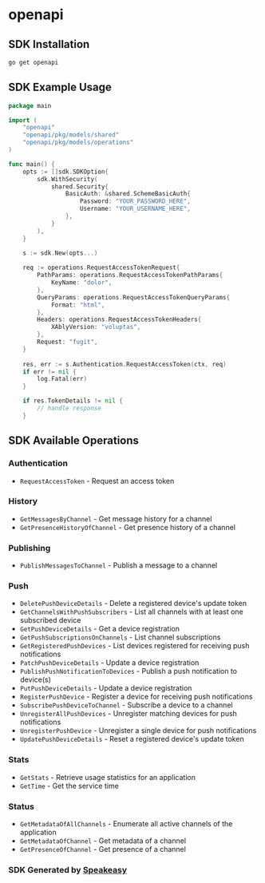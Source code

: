 # openapi

<!-- Start SDK Installation -->
## SDK Installation

```bash
go get openapi
```
<!-- End SDK Installation -->

## SDK Example Usage
<!-- Start SDK Example Usage -->
```go
package main

import (
    "openapi"
    "openapi/pkg/models/shared"
    "openapi/pkg/models/operations"
)

func main() {
    opts := []sdk.SDKOption{
        sdk.WithSecurity(
            shared.Security{
                BasicAuth: &shared.SchemeBasicAuth{
                    Password: "YOUR_PASSWORD_HERE",
                    Username: "YOUR_USERNAME_HERE",
                },
            }
        ),
    }

    s := sdk.New(opts...)
    
    req := operations.RequestAccessTokenRequest{
        PathParams: operations.RequestAccessTokenPathParams{
            KeyName: "dolor",
        },
        QueryParams: operations.RequestAccessTokenQueryParams{
            Format: "html",
        },
        Headers: operations.RequestAccessTokenHeaders{
            XAblyVersion: "voluptas",
        },
        Request: "fugit",
    }
    
    res, err := s.Authentication.RequestAccessToken(ctx, req)
    if err != nil {
        log.Fatal(err)
    }

    if res.TokenDetails != nil {
        // handle response
    }
```
<!-- End SDK Example Usage -->

<!-- Start SDK Available Operations -->
## SDK Available Operations

### Authentication

* `RequestAccessToken` - Request an access token

### History

* `GetMessagesByChannel` - Get message history for a channel
* `GetPresenceHistoryOfChannel` - Get presence history of a channel

### Publishing

* `PublishMessagesToChannel` - Publish a message to a channel

### Push

* `DeletePushDeviceDetails` - Delete a registered device's update token
* `GetChannelsWithPushSubscribers` - List all channels with at least one subscribed device
* `GetPushDeviceDetails` - Get a device registration
* `GetPushSubscriptionsOnChannels` - List channel subscriptions
* `GetRegisteredPushDevices` - List devices registered for receiving push notifications
* `PatchPushDeviceDetails` - Update a device registration
* `PublishPushNotificationToDevices` - Publish a push notification to device(s)
* `PutPushDeviceDetails` - Update a device registration
* `RegisterPushDevice` - Register a device for receiving push notifications
* `SubscribePushDeviceToChannel` - Subscribe a device to a channel
* `UnregisterAllPushDevices` - Unregister matching devices for push notifications
* `UnregisterPushDevice` - Unregister a single device for push notifications
* `UpdatePushDeviceDetails` - Reset a registered device's update token

### Stats

* `GetStats` - Retrieve usage statistics for an application
* `GetTime` - Get the service time

### Status

* `GetMetadataOfAllChannels` - Enumerate all active channels of the application
* `GetMetadataOfChannel` - Get metadata of a channel
* `GetPresenceOfChannel` - Get presence of a channel

<!-- End SDK Available Operations -->

### SDK Generated by [Speakeasy](https://docs.speakeasyapi.dev/docs/using-speakeasy/client-sdks)
